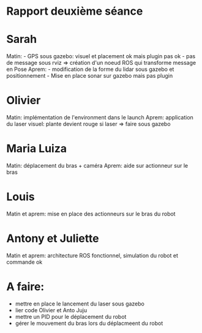 # Rapport deuxième séance

# Sarah
Matin:
	- GPS sous gazebo: visuel et placement ok mais plugin pas ok
	- pas de message sous rviz => création d'un noeud ROS qui transforme message en Pose
Aprem:
	- modification de la forme du lidar sous gazebo et positionnement
	- Mise en place sonar sur gazebo mais pas plugin

# Olivier
Matin: implémentation de l'environment dans le launch
Aprem: application du laser visuel: plante devient rouge si laser => faire sous gazebo

# Maria Luiza
Matin: déplacement du bras + caméra
Aprem: aide sur actionneur sur le bras

# Louis
Matin et aprem: mise en place des actionneurs sur le bras du robot

# Antony et Juliette
Matin et aprem: architecture ROS fonctionnel, simulation du robot et commande ok

# A faire:
- mettre en place le lancement du laser sous gazebo
- lier code Olivier et Anto Juju
- mettre un PID pour le déplacement du robot
- gérer le mouvement du bras lors du  déplacmeent du robot

